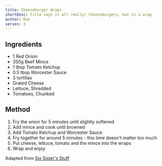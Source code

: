 ```yaml
---
title: Cheeseburger Wraps
shortDesc: Title says it all really! Cheeseburgers, but in a wrap
author: Dan
serves: 3
---
```


## Ingredients
- 1 Red Onion
- 350g Beef Mince
- 1 tbsp Tomato Ketchup
- 0.5 tbsp Worcester Sauce
- 3 tortillas
- Grated Cheese
- Lettuce, Shredded
- Tomatoes, Chunked

## Method
1. Fry the onion for 5 minutes until slightly softened
2. Add mince and cook until browned
3. Add Tomato Ketchup and Worcester Sauce
4. Fry together for around 5 minutes - this time doesn't matter too much
5. Put cheese, lettuce, tomato and the mince into the wraps
6. Wrap and enjoy

Adapted from [Six Sister's Stuff](https://www.sixsistersstuff.com/recipe/cheeseburger-wraps/)

